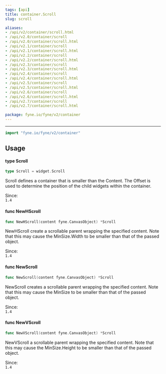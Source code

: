 ```yaml
---
tags: [api]
title: container.Scroll
slug: scroll

aliases:
- /api/v2/container/scroll.html
- /api/v2.0/container/scroll
- /api/v2.0/container/scroll.html
- /api/v2.1/container/scroll
- /api/v2.1/container/scroll.html
- /api/v2.2/container/scroll
- /api/v2.2/container/scroll.html
- /api/v2.3/container/scroll
- /api/v2.3/container/scroll.html
- /api/v2.4/container/scroll
- /api/v2.4/container/scroll.html
- /api/v2.5/container/scroll
- /api/v2.5/container/scroll.html
- /api/v2.6/container/scroll
- /api/v2.6/container/scroll.html
- /api/v2.7/container/scroll
- /api/v2.7/container/scroll.html

package: fyne.io/fyne/v2/container
---
```



---
```go
import "fyne.io/fyne/v2/container"
```

## Usage

#### type Scroll

```go
type Scroll = widget.Scroll
```

Scroll defines a container that is smaller than the Content. The Offset is used to determine the position of the child widgets within the container.


<div class="since">Since: <code>
1.4</code></div>

#### func  NewHScroll

```go
func NewHScroll(content fyne.CanvasObject) *Scroll
```
NewHScroll create a scrollable parent wrapping the specified content. Note that this may cause the MinSize.Width to be smaller than that of the passed object.


<div class="since">Since: <code>
1.4</code></div>

#### func  NewScroll

```go
func NewScroll(content fyne.CanvasObject) *Scroll
```
NewScroll creates a scrollable parent wrapping the specified content. Note that this may cause the MinSize to be smaller than that of the passed object.


<div class="since">Since: <code>
1.4</code></div>

#### func  NewVScroll

```go
func NewVScroll(content fyne.CanvasObject) *Scroll
```
NewVScroll a scrollable parent wrapping the specified content. Note that this may cause the MinSize.Height to be smaller than that of the passed object.


<div class="since">Since: <code>
1.4</code></div>
